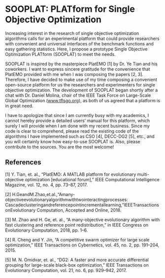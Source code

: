 # SOOPLAT: PLATform for Single Objective Optimization

Increasing interest in the research of single objective optimization algorithms calls for an experimental platform that could provide researchers with convenient and universal interfaces of the benchmark functions and easy gathering statistics. Here, I propose a prototype Single Objective Optimization PLATform (SOOPLAT) to meet the needs.

SOOPLAT is inspired by the masterpiece PlatEMO [1] by Dr. Ye Tian and his coworkers. I want to express sincere gratitude for the convenience that PlatEMO provided with me when I was composing the papers [2, 3]. Therefore, I have decided to make use of my time composing a convenient open-source platform for us the researchers and experimenters for single objective optimization. The development of SOOPLAT began shortly after a chat with Dr. Daniel Molina, chair of the IEEE Task Force on Large-Scale Global Optimization (www.tflsgo.org), as both of us agreed that a platform is in great need.

I have to apologize that since I am currently busy with my academics, I cannot hereby provide a detailed users’ manual for this platform, which surely I will provide when I am done with my recent business. Since my code is clear to comprehend, please read the existing code of the algorithms I have implemented such as CSO [4], DECC-DG2 [5], etc., and you will certainly know how easy-to-use SOOPLAT is. Also, please contribute to the sources. You are the most welcome!

## References

[1] Y. Tian, et. al., “PlatEMO: A MATLAB platform for evolutionary multi-objective optimization [educational forum],” IEEE Computational Intelligence Magazine, vol. 12, no. 4, pp. 73–87, 2017.

[2] H.GeandM.Zhao,et.al.,“Amany-objectiveevolutionaryalgorithmwithtwointeractingprocesses: Cascadeclusteringandreferencepointincrementallearning,”IEEETransactionsonEvolutionary
Computation, Accepted and Online, 2018.

[3] M. Zhao and H. Ge, et. al., “A many-objective evolutionary algorithm with fast clustering and reference point redistribution,” in IEEE Congress on Evolutionary Computation, 2018, pp. 1–6.

[4] R. Cheng and Y. Jin, “A competitive swarm optimizer for large scale optimization,” IEEE Transactions on Cybernetics, vol. 45, no. 2, pp. 191–204, 2015.

[5] M. N. Omidvar, et. al., “DG2: A faster and more accurate differential grouping for large-scale black-box optimization,” IEEE Transactions on Evolutionary Computation, vol. 21, no. 6, pp. 929–942, 2017.